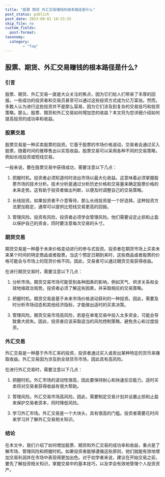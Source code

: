 ```yaml
---
title: "股票 期货 外汇交易赚钱的根本路径是什么"
post_status: publish
post_date: 2023-08-01 18:13:25
skip_file: no
custom_fields: 
  post-format: 
taxonomy:
  category:
        - "faq"
---
```


## 股票、期货、外汇交易赚钱的根本路径是什么?

### 引言

股票、期货、外汇交易一直是大众关注的焦点，因为它们给人们带来了丰厚的回报。一些成功的投资者和交易员甚至可以通过这些投资方式成为亿万富翁。然而，多数人认为进行这些投资并不是那么容易，因为它们涉及到复杂的交易技巧和投资策略。那么，股票、期货和外汇交易如何增加您的收益？本文将为您详细介绍如何提高投资的成功率和收益。

### 股票交易

股票交易是一种买卖股票的投资。它基于股票的市场价格波动，交易者会通过买入股票，随着时间的推移售出以实现收益。股票交易可以采用各种不同的交易策略，例如长线投资或短线交易。

一般来说，要在股票交易中获得成功，需要注意以下几点：

1. 把握时机。投资者必须知道何时进出市场以最大化收益。这意味着必须掌握股票市场的技术分析。技术分析是通过分析历史价格和交易量来确定股票价格的未来走势。这有助于投资者做出判断，以便及时调整自己的交易策略。

2. 长线投资。如果投资者不介意等待，那么长线投资是一个好选择。这种投资方法更加稳定，通常可以提供比短线交易更高的回报。

3. 管理风险。投资有风险，投资者必须学会管理风险。他们需要设定止损和止盈以保护自己的资金，同时要注意每次交易的头寸。

### 期货交易

期货交易是一种基于未来价格变动进行的参与式投资。投资者在期货市场上买卖未来某个时间的特定商品或者股票。当这个预定日期到来时，这些商品或者股票的价格可能会与市场上的现货价格不同。因此，交易者可以通过期货交易获得收益。

在进行期货交易时，需要注意以下几点：

1. 分析市场。期货交易市场可能受到各种因素的影响，例如天气、供求关系和全球地缘政治局势。投资者必须了解这些因素，并采取相应的交易策略。

2. 把握时机。期货交易是基于未来市场价格波动获利的一种投资。因此，需要及时分析市场动态和其他经济指标，才能做出适时的买卖决策。

3. 管理风险。期货交易市场高风险，若是在单笔交易中投入太多资金，可能会导致重大损失。因此，投资者应该采取适当的风险控制策略，避免贪心和过度投资。

### 外汇交易

外汇交易是一种基于外币汇率的投资，投资者通过买入或卖出某种特定的货币来赚取收益。外汇交易因为涉及到全球货币市场，因此具有高风险。

在进行外汇交易时，需要注意以下几点：

1. 把握时机。外汇市场的波动性很高，因此要保持耐心和快速反应能力。适时买卖将对交易者获得收益有很大帮助。

2. 管理风险。外汇交易市场高风险。因此，需要制定交易计划并设置止损和止盈来保护交易者资本，同时降低风险。

3. 学习外汇市场。外汇交易是一个大块头，具有很高的门槛。投资者需要花时间来学习并了解外汇交易相关知识。

### 结论

在本文中，我们介绍了如何增加股票、期货和外汇交易的成功率和收益，重点是了解市场、管理风险和把握时机。如果投资者能够遵循这些原则，他们就能有效地增加交易利润并在市场中表现得更加出色。对于初学者来说，建议在开始交易之前，要先了解投资相关知识，掌握交易中的基本技巧，以及学会有效地管理个人投资资产。
